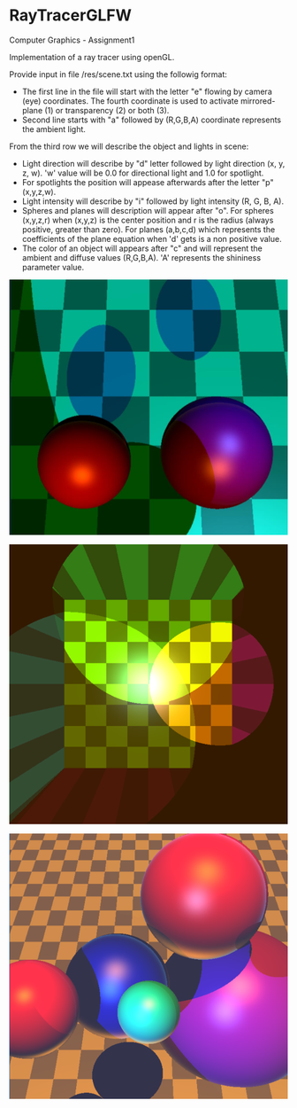 # RayTracerGLFW
Computer Graphics - Assignment1

Implementation of a ray tracer using openGL. 

Provide input in file /res/scene.txt using the followig format:
* The first line in the file will start with the letter "e" flowing by camera (eye) coordinates. The fourth coordinate is used to activate mirrored-plane (1) or transparency (2) or both (3).
* Second line starts with "a" followed by (R,G,B,A) coordinate represents the ambient light.

From the third row we will describe the object and lights in scene:
* Light direction will describe by "d" letter followed by light direction (x, y, z, w). 'w' value will be 0.0 for directional light and 1.0 for spotlight.
* For spotlights the position will appease afterwards after the letter "p" (x,y,z,w).
* Light intensity will describe by "i" followed by light intensity (R, G, B, A).
* Spheres and planes will description will appear after "o". For spheres (x,y,z,r) when (x,y,z) is the center position and r is the radius (always positive, greater than zero). For planes (a,b,c,d) which represents the coefficients of the plane equation when 'd' gets is a non positive value.  
* The color of an object will appears after "c" and will represent the ambient and diffuse values (R,G,B,A). 'A' represents the shininess parameter value.


![scene1](https://github.com/TalBarami/RayTracerGLFW/blob/master/resources/scene1.png "scene1")


![scene3](https://github.com/TalBarami/RayTracerGLFW/blob/master/resources/scene3.png "scene3")


![scene4](https://github.com/TalBarami/RayTracerGLFW/blob/master/resources/scene4.png "scene4")
